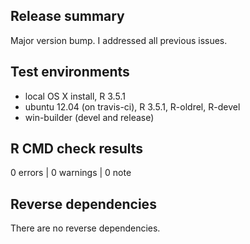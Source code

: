 ## Release summary

Major version bump. I addressed all previous issues.

## Test environments
* local OS X install, R 3.5.1
* ubuntu 12.04 (on travis-ci), R 3.5.1, R-oldrel, R-devel
* win-builder (devel and release)

## R CMD check results

0 errors | 0 warnings | 0 note

## Reverse dependencies

There are no reverse dependencies.